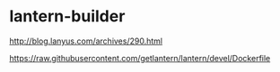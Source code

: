 # lantern-builder

http://blog.lanyus.com/archives/290.html

https://raw.githubusercontent.com/getlantern/lantern/devel/Dockerfile
